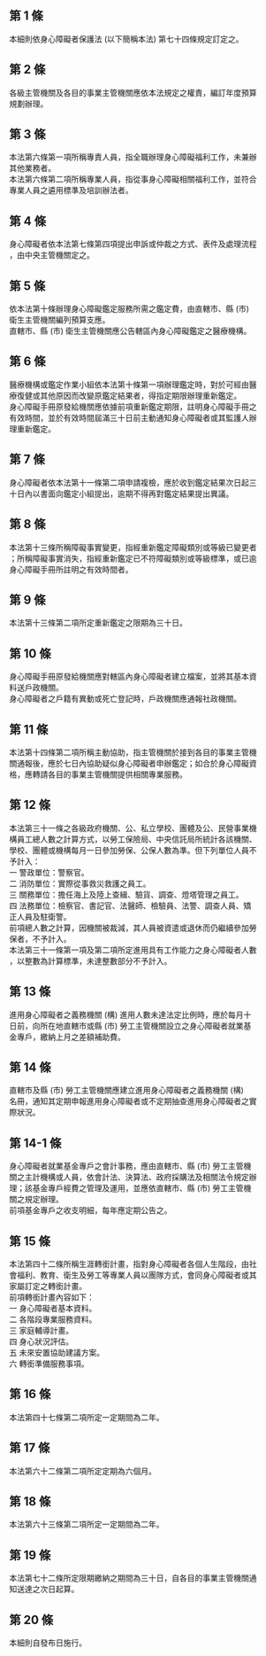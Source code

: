 第 1 條
-------
本細則依身心障礙者保護法 (以下簡稱本法) 第七十四條規定訂定之。

第 2 條
-------
各級主管機關及各目的事業主管機關應依本法規定之權責，編訂年度預算  
規劃辦理。

第 3 條
-------
本法第六條第一項所稱專責人員，指全職辦理身心障礙福利工作，未兼辦  
其他業務者。  
本法第六條第二項所稱專業人員，指從事身心障礙相關福利工作，並符合  
專業人員之遴用標準及培訓辦法者。

第 4 條
-------
身心障礙者依本法第七條第四項提出申訴或仲裁之方式、表件及處理流程  
，由中央主管機關定之。

第 5 條
-------
依本法第十條辦理身心障礙鑑定服務所需之鑑定費，由直轄市、縣 (市)  
衛生主管機關編列預算支應。  
直轄市、縣 (市) 衛生主管機關應公告轄區內身心障礙鑑定之醫療機構。

第 6 條
-------
醫療機構或鑑定作業小組依本法第十條第一項辦理鑑定時，對於可經由醫  
療復健或其他原因而改變原鑑定結果者，得指定期限辦理重新鑑定。  
身心障礙手冊原發給機關應依據前項重新鑑定期限，註明身心障礙手冊之  
有效時間，並於有效時間屆滿三十日前主動通知身心障礙者或其監護人辦  
理重新鑑定。

第 7 條
-------
身心障礙者依本法第十一條第二項申請複檢，應於收到鑑定結果次日起三  
十日內以書面向鑑定小組提出，逾期不得再對鑑定結果提出異議。

第 8 條
-------
本法第十三條所稱障礙事實變更，指經重新鑑定障礙類別或等級已變更者  
；所稱障礙事實消失，指經重新鑑定已不符障礙類別或等級標準，或已逾  
身心障礙手冊所註明之有效時間者。

第 9 條
-------
本法第十三條第二項所定重新鑑定之限期為三十日。

第 10 條
--------
身心障礙手冊原發給機關應對轄區內身心障礙者建立檔案，並將其基本資  
料送戶政機關。  
身心障礙者之戶籍有異動或死亡登記時，戶政機關應通報社政機關。

第 11 條
--------
本法第十四條第二項所稱主動協助，指主管機關於接到各目的事業主管機  
關通報後，應於七日內協助疑似身心障礙者申辦鑑定；如合於身心障礙資  
格，應轉請各目的事業主管機關提供相關專業服務。

第 12 條
--------
本法第三十一條之各級政府機關、公、私立學校、團體及公、民營事業機  
構員工總人數之計算方式，以勞工保險局、中央信託局所統計各該機關、  
學校、團體或機構每月一日參加勞保、公保人數為準。但下列單位人員不  
予計入：  
一  警政單位：警察官。  
二  消防單位：實際從事救災救護之員工。  
三  關務單位：擔任海上及陸上查緝、驗貨、調查、燈塔管理之員工。  
四  法務單位：檢察官、書記官、法醫師、檢驗員、法警、調查人員、矯  
    正人員及駐衛警。  
前項總人數之計算，因機關被裁減，其人員被資遣或退休而仍繼續參加勞  
保者，不予計入。  
本法第三十一條第一項及第二項所定進用具有工作能力之身心障礙者人數  
，以整數為計算標準，未達整數部分不予計入。

第 13 條
--------
進用身心障礙者之義務機關 (構) 進用人數未達法定比例時，應於每月十  
日前，向所在地直轄市或縣 (市) 勞工主管機關設立之身心障礙者就業基  
金專戶，繳納上月之差額補助費。

第 14 條
--------
直轄市及縣 (市) 勞工主管機關應建立進用身心障礙者之義務機關 (構)  
名冊，通知其定期申報進用身心障礙者或不定期抽查進用身心障礙者之實  
際狀況。

第 14-1 條
----------
身心障礙者就業基金專戶之會計事務，應由直轄市、縣 (市) 勞工主管機  
關之主計機構或人員，依會計法、決算法、政府採購法及相關法令規定辦  
理；該基金專戶經費之管理及運用，並應依直轄市、縣 (市) 勞工主管機  
關之規定辦理。  
前項基金專戶之收支明細，每年應定期公告之。

第 15 條
--------
本法第四十二條所稱生涯轉銜計畫，指對身心障礙者各個人生階段，由社  
會福利、教育、衛生及勞工等專業人員以團隊方式，會同身心障礙者或其  
家屬訂定之轉銜計畫。  
前項轉銜計畫內容如下：  
一  身心障礙者基本資料。  
二  各階段專業服務資料。  
三  家庭輔導計畫。  
四  身心狀況評估。  
五  未來安置協助建議方案。  
六  轉銜準備服務事項。

第 16 條
--------
本法第四十七條第二項所定一定期間為二年。

第 17 條
--------
本法第六十二條第二項所定定期為六個月。

第 18 條
--------
本法第六十三條第二項所定一定期間為二年。

第 19 條
--------
本法第七十二條所定限期繳納之期間為三十日，自各目的事業主管機關通  
知送達之次日起算。

第 20 條
--------
本細則自發布日施行。

